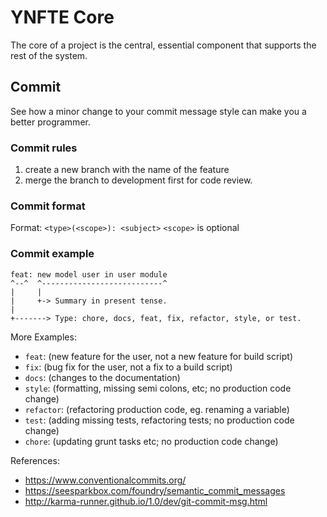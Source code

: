 # YNFTE Core
The core of a project is the central, essential component that supports the rest of the system.

## Commit
See how a minor change to your commit message style can make you a better programmer.

### Commit rules
 1. create a new branch with the name of the feature
 2. merge the branch to development first for code review.

### Commit format
Format: `<type>(<scope>): <subject>`
`<scope>` is optional

### Commit example
```
feat: new model user in user module 
^--^  ^---------------------------^
|     |
|     +-> Summary in present tense.
|
+-------> Type: chore, docs, feat, fix, refactor, style, or test.
```

More Examples:
- `feat`: (new feature for the user, not a new feature for build script)
- `fix`: (bug fix for the user, not a fix to a build script)
- `docs`: (changes to the documentation)
- `style`: (formatting, missing semi colons, etc; no production code change)
- `refactor`: (refactoring production code, eg. renaming a variable)
- `test`: (adding missing tests, refactoring tests; no production code change)
- `chore`: (updating grunt tasks etc; no production code change)

References:
- https://www.conventionalcommits.org/
- https://seesparkbox.com/foundry/semantic_commit_messages
- http://karma-runner.github.io/1.0/dev/git-commit-msg.html
